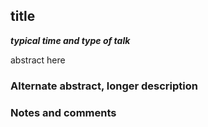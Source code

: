 ## title

***typical time and type of talk***

abstract here

### Alternate abstract, longer description


### Notes and comments

